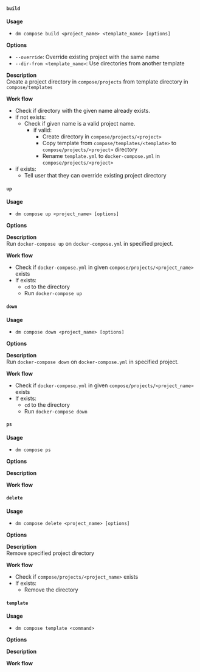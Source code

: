 #### `build`
**Usage**  
- `dm compose build <project_name> <template_name> [options]`

**Options**  
<!-- - `--var <key=value>`: Key-value variable using in template string replacement -->
<!-- - `--varf <name>`: Name of template variable file using in template string replacement -->
- `--override`: Override existing project with the same name
- `--dir-from <template_name>`: Use directories from another template

**Description**  
Create a project directory in `compose/projects` from template directory in `compose/templates`

**Work flow**  
- Check if directory with the given name already exists.
- if not exists:
    - Check if given name is a valid project name.
        - if valid:
            - Create directory in `compose/projects/<project>`
            - Copy template from `compose/templates/<template>` to `compose/projects/<project>` directory
            - Rename `template.yml` to `docker-compose.yml` in `compose/projects/<project>`
- if exists:
    - Tell user that they can override existing project directory
<!-- - Replace placeholder in `template.yml` with given details -->

#### `up`
**Usage**  
- `dm compose up <project_name> [options]`

**Options**  


**Description**  
Run `docker-compose up` on `docker-compose.yml` in specified project.

**Work flow**  
- Check if `docker-compose.yml` in given `compose/projects/<project_name>` exists
- If exists:
    - `cd` to the directory
    - Run `docker-compose up`

#### `down`
**Usage**  
- `dm compose down <project_name> [options]`

**Options**  


**Description**  
Run `docker-compose down` on `docker-compose.yml` in specified project.


**Work flow**  
- Check if `docker-compose.yml` in given `compose/projects/<project_name>` exists
- If exists:
    - `cd` to the directory
    - Run `docker-compose down`

#### `ps`
**Usage**  
- `dm compose ps`

**Options**  


**Description**  


**Work flow**  


#### `delete`
**Usage**  
- `dm compose delete <project_name> [options]`

**Options**  


**Description**  
Remove specified project directory


**Work flow**  
- Check if `compose/projects/<project_name>` exists
- If exists:
    - Remove the directory

#### `template`
**Usage**  
- `dm compose template <command>`

**Options**  


**Description**  


**Work flow**  


